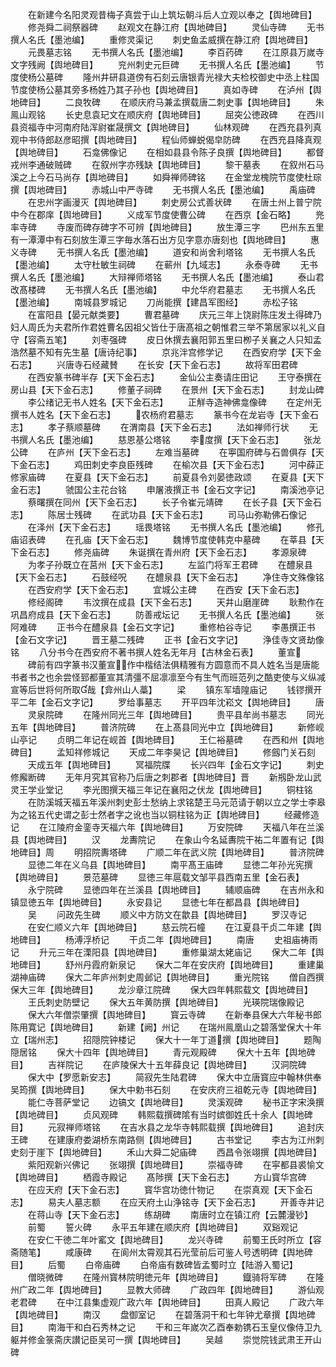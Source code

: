 <!-- { "loadSidebar": true } -->
　　在新建今名阳灵观昔梅子真尝于山上筑坛朝斗后人立观以奉之【舆地碑目】
　　修尧舜二祠祭器碑
　　赵观文在静江府【舆地碑目】
　　灵仙寺碑
　　无书撰人名氏【墨池编】
　　重修灵渠记
　　刺史鱼孟威撰在静江府【舆地碑目】
　　元畏墓志铭
　　无书撰人名氏【墨池编】
　　李百药碑
　　在江原县万嵗寺文字残阙【舆地碑目】
　　兖州刺史元巨碑
　　无书撰人名氏【墨池编】
　　节度使杨公墓碑
　　隆州井研县道傍有石刻云唐银青光禄大夫检校御史中丞上柱国节度使杨公墓其旁多杨姓乃其子孙也【舆地碑目】
　　真如寺碑
　　在泸州【舆地碑目】
　　二良牧碑
　　在顺庆府马兼孟撰载唐二刺史事【舆地碑目】
　　朱鳯山观铭
　　长史息袁玘文在顺庆府【舆地碑目】
　　屈突公徳政碑
　　在西川县资福寺中河南府陆浑尉崔晟撰文【舆地碑目】
　　仙林观碑
　　在西充县列真观中书侍郎赵彦昭撰【舆地碑目】
　　程仙师蝉蜕偈皁防碑
　　在西充县降真观【舆地碑目】
　　石龛佛像记
　　在相如县县令陈子良撰【舆地碑目】
　　都督戎州李通破贼碑
　　在叙州字亦残缺【舆地碑目】
　　黎干墓表
　　在叙州石马溪之上今石马尚存【舆地碑目】
　　如舜禅师碑铭
　　在金堂龙槐院节度使杜琮撰【舆地碑目】
　　赤城山中严寺碑
　　无书撰人名氏【墨池编】
　　禹庙碑
　　在忠州字画漫灭【舆地碑目】
　　刺史房公式善状碑
　　在唐土州上普宁院中今在郡庠【舆地碑目】
　　义成军节度使曹公碑
　　在西京【金石略】
　　兠率寺碑
　　寺废而碑存碑字不可辨【舆地碑目】
　　放生潭三字
　　巴州东五里有一潭潭中有石刻放生潭三字毎水落石出方见字意亦唐刻也【舆地碑目】
　　惠义寺碑
　　无书撰人名氏【墨池编】
　　道安和尚舍利塔铭
　　无书撰人名氏【墨池编】
　　太守杜敏生祠碑
　　在蕲州【九域志】
　　永泰寺碑
　　无书撰人名氏【墨池编】
　　大辩禅师塔铭
　　无书撰人名氏【墨池编】
　　泰山君改髙楼碑
　　无书撰人名氏【墨池编】
　　中允华府君墓志
　　无书撰人名氏【墨池编】
　　南城县罗城记
　　刀尚能撰【建昌军图经】
　　赤松子铭
　　在富阳县【晏元献类要】
　　曹君墓碑
　　庆元三年上饶尉陈庄发土得碑乃妇人周氏为夫君所作君姓曹名因祖父皆仕于唐髙祖之朝惟君三举不第居家以礼义自守【容斋五笔】
　　刘枣强碑
　　皮日休撰去襄阳郭五里曰栁子关襄之人只知孟浩然墓不知有先生墓【唐诗纪事】
　　京兆泮宫修学记
　　在西安府学【天下金石志】
　　兴唐寺石经藏賛
　　在长安【天下金石志】
　　故将军田君碑
　　在西安篆书碑半存【天下金石志】
　　金仙公主奏请庄田记
　　王守泰撰在房山县【天下金石志】
　　修董子祠碑
　　在景州【天下金石志】
　　封龙山碑
　　李公绪记无书人姓名【天下金石志】
　　正觧寺造神佛龛像碑
　　在定州无撰书人姓名【天下金石志】
　　农杨府君墓志
　　篆书今在龙岩寺【天下金石志】
　　孝子蔡顺墓碑
　　在渭南县【天下金石志】
　　法如禅师行状
　　无书撰人名氏【墨池编】
　　慈恩基公塔铭
　　李度撰【天下金石志】
　　张龙公碑
　　在庐州【天下金石志】
　　左难当墓碑
　　在寕国府碑与石兽俱存【天下金石志】
　　鸡田刺史李良臣残碑
　　在榆次县【天下金石志】
　　河中薛正修家庙碑
　　在夏县【天下金石志】
　　前夏县令刘晏徳政颂
　　在夏县【天下金石志】
　　虢国公主花台铭
　　申屠液撰正书【金石文字记】
　　南溪池亭记
　　蔡曙撰在同州【天下金石志】
　　长子令崔元靖碑
　　在长子县【天下金石志】
　　陈居士残碑
　　在武功县【天下金石志】
　　司马山弥勒佛石像记
　　在泽州【天下金石志】
　　瑶畏塔铭
　　无书撰人名氏【墨池编】
　　修孔庙诏表碑
　　在孔庙【天下金石志】
　　魏博节度使韩克中墓碑
　　在莘县【天下金石志】
　　修尧庙碑
　　朱诞撰在青州府【天下金石志】
　　孝源泉碑
　　为孝子孙既立在莒州【天下金石志】
　　左监门将军王君碑
　　在醴泉县【天下金石志】
　　石鼓经呪
　　在醴泉县【天下金石志】
　　净住寺文殊像铭
　　在西安府学【天下金石志】
　　宜城公主碑
　　在西安【天下金石志】
　　修经阁碑
　　韦汶撰在成县【天下金石志】
　　天井山磨崖碑
　　耿勲作在巩昌府成县【天下金石志】
　　防善戒坛记
　　无书撰人名氏【墨池编】
　　张阿难碑
　　正书今在醴泉县【金石文字记】
　　重修柏谷寺记
　　李愚撰正书【金石文字记】
　　晋王墓二残碑
　　正书【金石文字记】
　　浄佳寺文贤劫像铭
　　八分书今在西安府不著书撰人姓名无年月【古林金石表】
　　董宣
　　碑前有四字篆书汉董宣作中楷结法俱精雅有方圆意而不具人姓名当是唐能书者书之也余尝怪郅都董宣其清彊不屈凛凛至今有生气而班范列之酷吏使与义纵减宣等后世将何所取哉【弇州山人藁】
　　梁
　　镇东军墙隍庙记
　　钱镠撰开平二年【金石文字记】
　　罗给事墓志
　　开平四年沈崧文【舆地碑目】
　　唐
　　灵泉院碑
　　在隆州同光三年【舆地碑目】
　　贵平县牟尚书墓志
　　同光五年【舆地碑目】
　　普济院碑
　　在上髙县同光中立【舆地碑目】
　　新修岘山亭记
　　贞明二年记在岘首【舆地碑目】
　　王仁裕墓碑
　　在西和州【舆地碑目】
　　孟知祥修城记
　　天成二年李昊记【舆地碑目】
　　修劔门关石刻
　　天成五年【舆地碑目】
　　冥福院牒
　　长兴四年【金石文字记】
　　刺史修廨断碑
　　无年月究其官称乃后唐之刺郡者【舆地碑目】晋
　　新剏卧龙山武灵王学业堂记
　　李光图撰天福三年记在襄阳之伏龙【舆地碑目】
　　铜柱铭
　　在防溪城天福五年溪州刺史彭士愁纳上求铭楚王马元范请于朝以立之学士李皋为之铭五代史谓之彭士然者字之讹也当以铜柱铭为正【舆地碑目】
　　经藏修造记
　　在江陵府金銮寺天福六年【舆地碑目】
　　万安院碑
　　天福八年在兰溪县【舆地碑目】
　　汉
　　龙夀院记
　　在象山今名延夀院干祐二年置有记【舆地碑目】周
　　明招院夀塔碑
　　广顺二年在武义院【舆地碑目】
　　普济院碑
　　显徳二年在义乌县【舆地碑目】
　　南平髙王庙碑
　　显徳二年孙光宪撰【舆地碑目】
　　景范墓碑
　　显徳三年扈载文邹平县西南五里【金石表】
　　永宁院碑
　　显徳四年在兰溪县【舆地碑目】
　　辅顺庙碑
　　在吉州永和镇显徳五年【舆地碑目】
　　永安县记
　　显徳七年在都昌县【舆地碑目】
　　吴
　　问政先生碑
　　顺义中方防文在歙县【舆地碑目】
　　罗汉寺记
　　在安仁顺义六年【舆地碑目】
　　慈云院石幢
　　在江夏县干贞二年建【舆地碑目】
　　杨溥浮桥记
　　干贞二年【舆地碑目】
　　南唐
　　史祖庙祷雨记
　　升元三年在溧阳县【舆地碑目】
　　重修巢湖太姥庙记
　　保大二年【舆地碑目】
　　舒州丹霞府新泉记
　　保大二年在安庆府【舆地碑目】
　　重建巢湖神庙碑
　　保大二年庐州刺史周邺记【舆地碑目】
　　重光院铭
　　僧自西撰保大三年【舆地碑目】
　　龙沙章江院碑
　　保大四年韩熙载文【舆地碑目】
　　王氏刺史防壁记
　　保大五年黄防撰【舆地碑目】
　　光瑛院瑞像殿记
　　保大六年僧崇肇撰【舆地碑目】
　　寳云寺碑
　　在新奉县保大六年秘书郎陈用寛记【舆地碑目】
　　新建【阙】州记
　　在瑞州鳯凰山之碧落堂保大十年立【瑞州志】
　　招隠院钟楼记
　　保大十一年丁道撰【舆地碑目】
　　题陶隠居铭
　　保大十四年【舆地碑目】
　　青元观殿碑
　　保大十五年【舆地碑目】
　　吉祥院记
　　在庐陵保大十五年薛良记【舆地碑目】
　　汉洞院碑
　　保大中【罗愿新安志】
　　简寂先生陆君碑
　　保大中立唐寳应中翰林供奉吴筠撰【舆地碑目】
　　保大中勅书石刻
　　在安庆府三祖乾元寺【舆地碑目】
　　能仁寺菩萨堂记
　　边镐文【舆地碑目】
　　灵溪观碑
　　秘书正字宋涣撰【舆地碑目】
　　贞风观碑
　　韩熙载撰碑隂有当时嫔御姓氏十余人【舆地碑目】
　　元寂禅师塔铭
　　在吉水县之龙华寺韩熙载撰【舆地碑目】
　　追封庆王碑
　　在建康府娄湖桥东南路侧【舆地碑目】
　　古书堂记
　　李古为江州刺史刻于崖下【舆地碑目】
　　禾山大舜二妃庙碑
　　西昌令张翊撰【舆地碑目】
　　紫阳观新兴佛记
　　张翊撰【舆地碑目】
　　崇福寺碑
　　在寜都县裘愉文【舆地碑目】
　　栖霞寺殿记
　　髙陟撰【天下金石志】
　　方山寳华宫碑
　　在应天府【天下金石志】
　　寳华宫功徳什物记
　　在崇真观【天下金石志】
　　易夫人墓志额
　　在应天府土山浄铭寺【天下金石志】
　　开善寺井记
　　在蒋山寺【天下金石志】
　　练胡碑
　　南唐时立在镇江府【云麓漫钞】
　　前蜀
　　誓火碑
　　永平五年建在顺庆府【舆地碑目】
　　双谿观记
　　在安仁干徳二年叶窰文【舆地碑目】
　　龙兴寺碑
　　前蜀王氏时所立【容斋随笔】
　　咸康碑
　　在阆州太霄观其石光莹前后可鉴人号透明碑【舆地碑目】
　　后蜀
　　白帝庙碑
　　白帝庙有数碑皆孟蜀时立【陆游入蜀记】
　　僧晓微碑
　　在隆州寳林院明徳元年【舆地碑目】
　　鐡骑将军碑
　　在隆州广政二年【舆地碑目】
　　显教大师碑
　　广政四年【舆地碑目】
　　游仙观老君碑
　　在中江县集虚观广政六年【舆地碑目】
　　田真人殿记
　　广政六年【舆地碑目】
　　南汉
　　盘御室记
　　在碧落洞干和七年钟尤章撰【舆地碑目】
　　南海干和白石秀林之记
　　干和三年嵗次乙酉奉勅镌石玉皇仪像侍卫九躯并修金箓斋庆讃记臣吴可一撰【舆地碑目】
　　吴越
　　崇觉院钱武肃王开山碑

